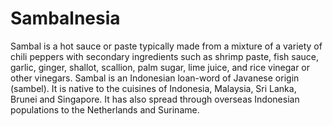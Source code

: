 # Sambalnesia
Sambal is a hot sauce or paste typically made from a mixture of a variety of chili peppers with secondary ingredients such as shrimp paste, fish sauce, garlic, ginger, shallot, scallion, palm sugar, lime juice, and rice vinegar or other vinegars. Sambal is an Indonesian loan-word of Javanese origin (sambel). It is native to the cuisines of Indonesia, Malaysia, Sri Lanka, Brunei and Singapore. It has also spread through overseas Indonesian populations to the Netherlands and Suriname.
